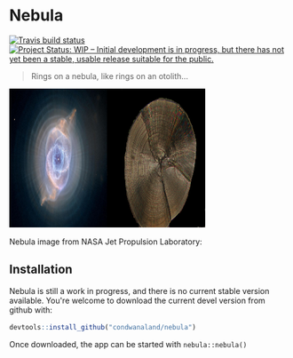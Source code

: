 
<!-- README.md is generated from README.Rmd. Please edit that file -->
Nebula
======

<!-- badges: start -->
[![Travis build status](https://travis-ci.org/condwanaland/nebula.svg?branch=master)](https://travis-ci.org/condwanaland/nebula) [![Project Status: WIP – Initial development is in progress, but there has not yet been a stable, usable release suitable for the public.](https://www.repostatus.org/badges/latest/wip.svg)](https://www.repostatus.org/#wip) <!-- badges: end -->

> Rings on a nebula, like rings on an otolith...

<img src="man/figures/nebula.png" alt="Nebula image from NASA Jet Propulsion Laboratory: https://www.jpl.nasa.gov/spaceimages/details.php?id=PIA16009&amp;fbclid=IwAR2yfUVgfTlb-MviSoTz8AGCXzXoT4CF7EabSdVtq1hjMJF9c2NmtA62mTg" width="35%" height="250" /><img src="man/figures/whitebait-otolith-dark-small.png" alt="Nebula image from NASA Jet Propulsion Laboratory: https://www.jpl.nasa.gov/spaceimages/details.php?id=PIA16009&amp;fbclid=IwAR2yfUVgfTlb-MviSoTz8AGCXzXoT4CF7EabSdVtq1hjMJF9c2NmtA62mTg" width="35%" height="250" />
<p class="caption">
Nebula image from NASA Jet Propulsion Laboratory: <https://www.jpl.nasa.gov/spaceimages/details.php?id=PIA16009&fbclid=IwAR2yfUVgfTlb-MviSoTz8AGCXzXoT4CF7EabSdVtq1hjMJF9c2NmtA62mTg>
</p>

Installation
------------

Nebula is still a work in progress, and there is no current stable version available. You're welcome to download the current devel version from github with:

``` r
devtools::install_github("condwanaland/nebula")
```

Once downloaded, the app can be started with `nebula::nebula()`
